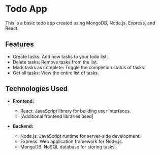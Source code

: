 # Todo App

This is a basic todo app created using MongoDB, Node.js, Express, and React.

## Features

- Create tasks: Add new tasks to your todo list.
- Delete tasks: Remove tasks from the list.
- Mark tasks as complete: Toggle the completion status of tasks.
- Get all tasks: View the entire list of tasks.

## Technologies Used

- **Frontend:**
  - React: JavaScript library for building user interfaces.
  - [Additional frontend libraries used]

- **Backend:**
  - Node.js: JavaScript runtime for server-side development.
  - Express: Web application framework for Node.js.
  - MongoDB: NoSQL database for storing tasks.
